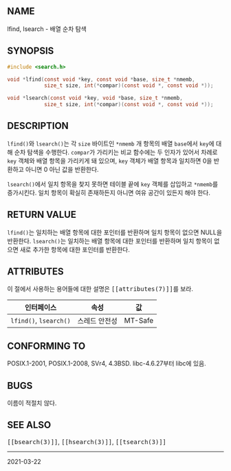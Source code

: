 ## NAME

lfind, lsearch - 배열 순차 탐색

## SYNOPSIS

```c
#include <search.h>

void *lfind(const void *key, const void *base, size_t *nmemb,
            size_t size, int(*compar)(const void *, const void *));

void *lsearch(const void *key, void *base, size_t *nmemb,
            size_t size, int(*compar)(const void *, const void *));
```

## DESCRIPTION

`lfind()`와 `lsearch()`는 각 `size` 바이트인 `*nmemb` 개 항목의 배열 `base`에서 `key`에 대해 순차 탐색을 수행한다. `compar`가 가리키는 비교 함수에는 두 인자가 있어서 차례로 `key` 객체와 배열 항목을 가리키게 돼 있으며, `key` 객체가 배열 항목과 일치하면 0을 반환하고 아니면 0 아닌 값을 반환한다.

`lsearch()`에서 일치 항목을 찾지 못하면 테이블 끝에 `key` 객체를 삽입하고 `*nmemb`를 증가시킨다. 일치 항목이 확실히 존재하든지 아니면 여유 공간이 있든지 해야 한다.

## RETURN VALUE

`lfind()`는 일치하는 배열 항목에 대한 포인터를 반환하며 일치 항목이 없으면 NULL을 반환한다. `lsearch()`는 일치하는 배열 항목에 대한 포인터를 반환하며 일치 항목이 없으면 새로 추가한 항목에 대한 포인터를 반환한다.

## ATTRIBUTES

이 절에서 사용하는 용어들에 대한 설명은 <tt>[[attributes(7)]]</tt>를 보라.

| 인터페이스 | 속성 | 값 |
| --- | --- | --- |
| `lfind()`, `lsearch()` | 스레드 안전성 | MT-Safe |

## CONFORMING TO

POSIX.1-2001, POSIX.1-2008, SVr4, 4.3BSD. libc-4.6.27부터 libc에 있음.

## BUGS

이름이 적절치 않다.

## SEE ALSO

<tt>[[bsearch(3)]]</tt>, <tt>[[hsearch(3)]]</tt>, <tt>[[tsearch(3)]]</tt>

----

2021-03-22
